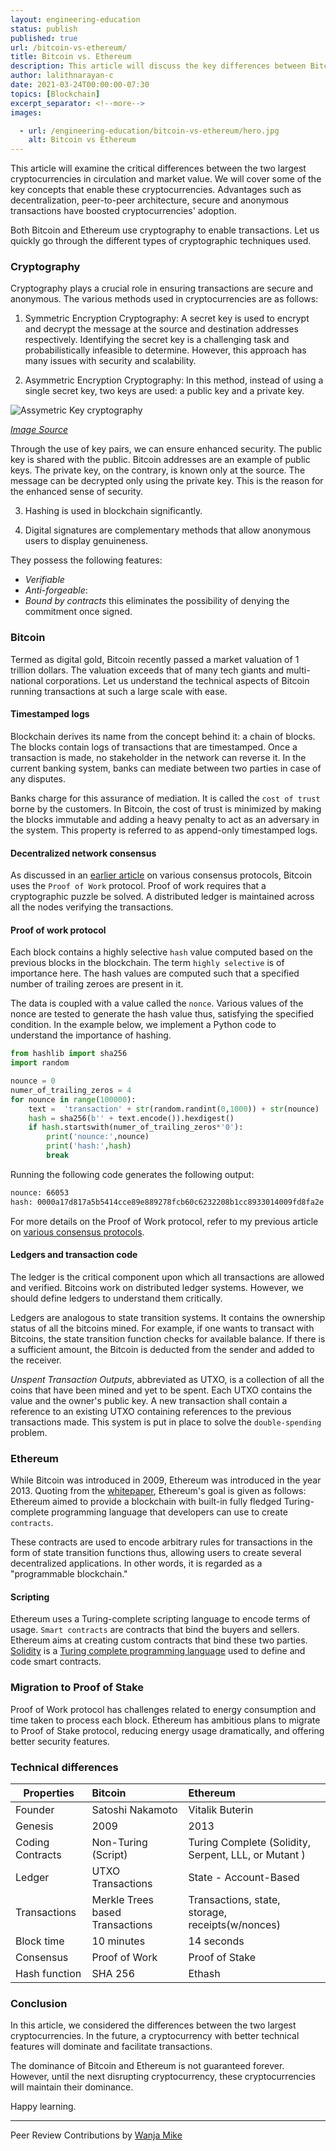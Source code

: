 ```yaml
---
layout: engineering-education
status: publish
published: true
url: /bitcoin-vs-ethereum/
title: Bitcoin vs. Ethereum
description: This article will discuss the key differences between Bitcoin and Ethereum from a technical perspective. It also outlines the concepts and advantages that contribute to the popularity of these cryptocurrencies.
author: lalithnarayan-c
date: 2021-03-24T00:00:00-07:30
topics: [Blockchain]
excerpt_separator: <!--more-->
images:

  - url: /engineering-education/bitcoin-vs-ethereum/hero.jpg
    alt: Bitcoin vs Ethereum
---
```

This article will examine the critical differences between the two largest cryptocurrencies in circulation and market value. We will cover some of the key concepts that enable these cryptocurrencies. Advantages such as decentralization, peer-to-peer architecture, secure and anonymous transactions have boosted cryptocurrencies' adoption. 
<!--more-->
Both Bitcoin and Ethereum use cryptography to enable transactions. Let us quickly go through the different types of cryptographic techniques used.

### Cryptography 
Cryptography plays a crucial role in ensuring transactions are secure and anonymous. The various methods used in cryptocurrencies are as follows:

1. Symmetric Encryption Cryptography: A secret key is used to encrypt and decrypt the message at the source and destination addresses respectively. Identifying the secret key is a challenging task and probabilistically infeasible to determine. However, this approach has many issues with security and scalability.

2. Asymmetric Encryption Cryptography: In this method, instead of using a single secret key, two keys are used: a public key and a private key. 

![Assymetric Key cryptography](/bitcoin-vs-ethereum/Assymetric_Key_Cryptography.png)
   
[*Image Source*](https://cheapsslsecurity.com/blog/what-is-asymmetric-encryption-understand-with-simple-examples/)

Through the use of key pairs, we can ensure enhanced security. The public key is shared with the public. Bitcoin addresses are an example of public keys. The private key, on the contrary, is known only at the source. The message can be decrypted only using the private key. This is the reason for the enhanced sense of security.  

3. Hashing is used in blockchain significantly. 

4. Digital signatures are complementary methods that allow anonymous users to display genuineness. 

They possess the following features: 
- *Verifiable*
- *Anti-forgeable*: 
- *Bound by contracts* this eliminates the possibility of denying the commitment once signed.

### Bitcoin
Termed as digital gold, Bitcoin recently passed a market valuation of 1 trillion dollars. The valuation exceeds that of many tech giants and multi-national corporations. Let us understand the technical aspects of Bitcoin running transactions at such a large scale with ease. 

#### Timestamped logs
Blockchain derives its name from the concept behind it: a chain of blocks. The blocks contain logs of transactions that are timestamped. Once a transaction is made, no stakeholder in the network can reverse it. In the current banking system, banks can mediate between two parties in case of any disputes.

Banks charge for this assurance of mediation. It is called the `cost of trust` borne by the customers. In Bitcoin, the cost of trust is minimized by making the blocks immutable and adding a heavy penalty to act as an adversary in the system. This property is referred to as append-only timestamped logs.

#### Decentralized network consensus
As discussed in an [earlier article](/blockchain-consensus-protocols/) on various consensus protocols, Bitcoin uses the `Proof of Work` protocol. Proof of work requires that a cryptographic puzzle be solved. A distributed ledger is maintained across all the nodes verifying the transactions. 

#### Proof of work protocol
Each block contains a highly selective `hash` value computed based on the previous blocks in the blockchain. The term `highly selective` is of importance here. The hash values are computed such that a specified number of trailing zeroes are present in it. 

The data is coupled with a value called the `nonce`. Various values of the nonce are tested to generate the hash value thus, satisfying the specified condition. In the example below, we implement a Python code to understand the importance of hashing. 

```py
from hashlib import sha256
import random

nounce = 0
numer_of_trailing_zeros = 4
for nounce in range(100000):
    text =  'transaction' + str(random.randint(0,1000)) + str(nounce) 
    hash = sha256(b'' + text.encode()).hexdigest()
    if hash.startswith(numer_of_trailing_zeros*'0'):
        print('nounce:',nounce)
        print('hash:',hash)
        break
```

Running the following code generates the following output:

```bash
nounce: 66053
hash: 0000a17d817a5b5414cce89e889278fcb60c6232208b1cc8933014009fd8fa2e
```

For more details on the Proof of Work protocol, refer to my previous article on [various consensus protocols](/blockchain-consensus-protocols/).

#### Ledgers and transaction code
The ledger is the critical component upon which all transactions are allowed and verified. Bitcoins work on distributed ledger systems. However, we should define ledgers to understand them critically. 

Ledgers are analogous to state transition systems. It contains the ownership status of all the bitcoins mined. For example, if one wants to transact with Bitcoins, the state transition function checks for available balance. If there is a sufficient amount, the Bitcoin is deducted from the sender and added to the receiver. 

*Unspent Transaction Outputs*, abbreviated as UTXO, is a collection of all the coins that have been mined and yet to be spent. Each UTXO contains the value and the owner's public key. A new transaction shall contain a reference to an existing UTXO containing references to the previous transactions made. This system is put in place to solve the `double-spending` problem.

### Ethereum
While Bitcoin was introduced in 2009, Ethereum was introduced in the year 2013. Quoting from the [whitepaper](https://ethereum.org/en/whitepaper/), Ethereum's goal is given as follows: Ethereum aimed to provide a blockchain with built-in fully fledged Turing-complete programming language that developers can use to create `contracts`. 

These contracts are used to encode arbitrary rules for transactions in the form of state transition functions thus, allowing users to create several decentralized applications. In other words, it is regarded as a "programmable blockchain."

#### Scripting
Ethereum uses a Turing-complete scripting language to encode terms of usage. `Smart contracts` are contracts that bind the buyers and sellers. Ethereum aims at creating custom contracts that bind these two parties. [Solidity](https://auth0.com/blog/an-introduction-to-ethereum-and-smart-contracts-part-2/) is a [Turing complete programming language](https://stackoverflow.com/questions/7284/what-is-turing-complete) used to define and code smart contracts. 

### Migration to Proof of Stake
Proof of Work protocol has challenges related to energy consumption and time taken to process each block. Ethereum has ambitious plans to migrate to Proof of Stake protocol, reducing energy usage dramatically, and offering better security features.

### Technical differences
| Properties| Bitcoin | Ethereum |
|----|:----|:----|
| Founder | Satoshi Nakamoto| Vitalik Buterin |  
| Genesis | 2009 | 2013 |  
| Coding Contracts | Non-Turing (Script) | Turing Complete (Solidity, Serpent, LLL, or Mutant ) |  
| Ledger | UTXO Transactions | State - Account-Based |  
| Transactions | Merkle Trees based Transactions | Transactions, state, storage, receipts(w/nonces) |  
| Block time | 10 minutes| 14 seconds |  
| Consensus | Proof of Work | Proof of Stake |  
| Hash function |SHA 256 | Ethash |  

### Conclusion
In this article, we considered the differences between the two largest cryptocurrencies. In the future, a cryptocurrency with better technical features will dominate and facilitate transactions. 

The dominance of Bitcoin and Ethereum is not guaranteed forever. However, until the next disrupting cryptocurrency, these cryptocurrencies will maintain their dominance.

Happy learning.

---
Peer Review Contributions by [Wanja Mike](/authors/michael-barasa/)